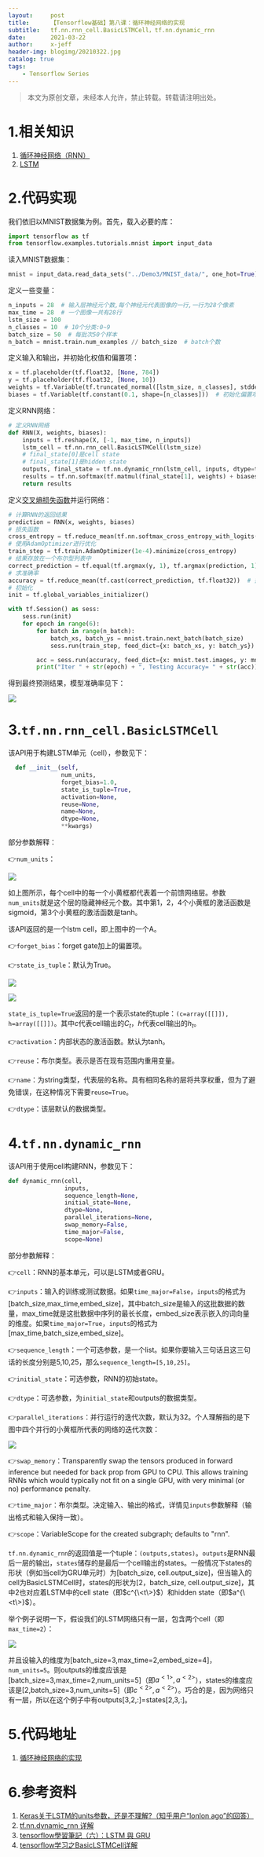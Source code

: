 ```yaml
---
layout:     post
title:      【Tensorflow基础】第八课：循环神经网络的实现
subtitle:   tf.nn.rnn_cell.BasicLSTMCell，tf.nn.dynamic_rnn
date:       2021-03-22
author:     x-jeff
header-img: blogimg/20210322.jpg
catalog: true
tags:
    - Tensorflow Series
---
```

>本文为原创文章，未经本人允许，禁止转载。转载请注明出处。

# 1.相关知识

1. [循环神经网络（RNN）](http://shichaoxin.com/2020/11/22/深度学习基础-第四十课-循环神经网络/)
2. [LSTM](http://shichaoxin.com/2020/12/09/深度学习基础-第四十二课-GRU和LSTM/#3lstm)

# 2.代码实现

我们依旧以MNIST数据集为例。首先，载入必要的库：

```python
import tensorflow as tf
from tensorflow.examples.tutorials.mnist import input_data
```

读入MNIST数据集：

```python
mnist = input_data.read_data_sets("../Demo3/MNIST_data/", one_hot=True)
```

定义一些变量：

```python
n_inputs = 28  # 输入层神经元个数,每个神经元代表图像的一行,一行为28个像素
max_time = 28  # 一个图像一共有28行
lstm_size = 100
n_classes = 10  # 10个分类:0~9
batch_size = 50  # 每批次50个样本
n_batch = mnist.train.num_examples // batch_size  # batch个数
```

定义输入和输出，并初始化权值和偏置项：

```python
x = tf.placeholder(tf.float32, [None, 784])
y = tf.placeholder(tf.float32, [None, 10])
weights = tf.Variable(tf.truncated_normal([lstm_size, n_classes], stddev=0.1))  # 初始化权值
biases = tf.Variable(tf.constant(0.1, shape=[n_classes]))  # 初始化偏置项
```

定义RNN网络：

```python
# 定义RNN网络
def RNN(X, weights, biases):
    inputs = tf.reshape(X, [-1, max_time, n_inputs])
    lstm_cell = tf.nn.rnn_cell.BasicLSTMCell(lstm_size)
    # final_state[0]是cell state
    # final_state[1]是hidden state
    outputs, final_state = tf.nn.dynamic_rnn(lstm_cell, inputs, dtype=tf.float32)
    results = tf.nn.softmax(tf.matmul(final_state[1], weights) + biases)
    return results
```

定义[交叉熵损失函数](http://shichaoxin.com/2019/09/04/深度学习基础-第二课-softmax分类器和交叉熵损失函数/#3交叉熵损失函数)并运行网络：

```python
# 计算RNN的返回结果
prediction = RNN(x, weights, biases)
# 损失函数
cross_entropy = tf.reduce_mean(tf.nn.softmax_cross_entropy_with_logits(logits=prediction, labels=y))
# 使用AdamOptimizer进行优化
train_step = tf.train.AdamOptimizer(1e-4).minimize(cross_entropy)
# 结果存放在一个布尔型列表中
correct_prediction = tf.equal(tf.argmax(y, 1), tf.argmax(prediction, 1))  # argmax返回一维张量中最大的值所在的位置
# 求准确率
accuracy = tf.reduce_mean(tf.cast(correct_prediction, tf.float32))  # 把correct_prediction变为float32类型
# 初始化
init = tf.global_variables_initializer()

with tf.Session() as sess:
    sess.run(init)
    for epoch in range(6):
        for batch in range(n_batch):
            batch_xs, batch_ys = mnist.train.next_batch(batch_size)
            sess.run(train_step, feed_dict={x: batch_xs, y: batch_ys})

        acc = sess.run(accuracy, feed_dict={x: mnist.test.images, y: mnist.test.labels})
        print("Iter " + str(epoch) + ", Testing Accuracy= " + str(acc))
```

得到最终预测结果，模型准确率见下：

![](https://xjeffblogimg.oss-cn-beijing.aliyuncs.com/BLOGIMG/BlogImage/TensorflowSeries/Lesson8/8x5.png)

# 3.`tf.nn.rnn_cell.BasicLSTMCell`

该API用于构建LSTM单元（cell），参数见下：

```python
  def __init__(self,
               num_units,
               forget_bias=1.0,
               state_is_tuple=True,
               activation=None,
               reuse=None,
               name=None,
               dtype=None,
               **kwargs)
```

部分参数解释：

👉`num_units`：

![](https://xjeffblogimg.oss-cn-beijing.aliyuncs.com/BLOGIMG/BlogImage/TensorflowSeries/Lesson8/8x1.jpeg)

如上图所示，每个cell中的每一个小黄框都代表着一个前馈网络层。参数`num_units`就是这个层的隐藏神经元个数。其中第1，2，4个小黄框的激活函数是sigmoid，第3个小黄框的激活函数是tanh。

该API返回的是一个lstm cell，即上图中的一个A。

👉`forget_bias`：forget gate加上的偏置项。

👉`state_is_tuple`：默认为True。

![](https://xjeffblogimg.oss-cn-beijing.aliyuncs.com/BLOGIMG/BlogImage/TensorflowSeries/Lesson8/8x2.png)

![](https://xjeffblogimg.oss-cn-beijing.aliyuncs.com/BLOGIMG/BlogImage/TensorflowSeries/Lesson8/8x3.png)

`state_is_tuple=True`返回的是一个表示state的tuple：`(c=array([[]]), h=array([[]])`。其中$c$代表cell输出的$C_t$，$h$代表cell输出的$h_t$。

👉`activation`：内部状态的激活函数。默认为tanh。

👉`reuse`：布尔类型。表示是否在现有范围内重用变量。

👉`name`：为string类型，代表层的名称。具有相同名称的层将共享权重，但为了避免错误，在这种情况下需要`reuse=True`。

👉`dtype`：该层默认的数据类型。

# 4.`tf.nn.dynamic_rnn`

该API用于使用cell构建RNN，参数见下：

```python
def dynamic_rnn(cell,
                inputs,
                sequence_length=None,
                initial_state=None,
                dtype=None,
                parallel_iterations=None,
                swap_memory=False,
                time_major=False,
                scope=None)
```

部分参数解释：

👉`cell`：RNN的基本单元，可以是LSTM或者GRU。

👉`inputs`：输入的训练或测试数据。如果`time_major=False`，`inputs`的格式为[batch\_size,max\_time,embed\_size]，其中batch\_size是输入的这批数据的数量，max\_time就是这批数据中序列的最长长度，embed\_size表示嵌入的词向量的维度。如果`time_major=True`，`inputs`的格式为[max\_time,batch\_size,embed\_size]。

👉`sequence_length`：一个可选参数，是一个list。如果你要输入三句话且这三句话的长度分别是5,10,25，那么`sequence_length=[5,10,25]`。

👉`initial_state`：可选参数，RNN的初始state。

👉`dtype`：可选参数，为`initial_state`和outputs的数据类型。

👉`parallel_iterations`：并行运行的迭代次数，默认为32。个人理解指的是下图中四个并行的小黄框所代表的网络的迭代次数：

![](https://xjeffblogimg.oss-cn-beijing.aliyuncs.com/BLOGIMG/BlogImage/TensorflowSeries/Lesson8/8x4.png)

👉`swap_memory`：Transparently swap the tensors produced in forward inference but needed for back prop from GPU to CPU.  This allows training RNNs which would typically not fit on a single GPU, with very minimal (or no) performance penalty.

👉`time_major`：布尔类型。决定输入、输出的格式，详情见`inputs`参数解释（输出格式和输入保持一致）。

👉`scope`：VariableScope for the created subgraph; defaults to "rnn".

`tf.nn.dynamic_rnn`的返回值是一个tuple：`(outputs,states)`。`outputs`是RNN最后一层的输出，`states`储存的是最后一个cell输出的states。一般情况下states的形状（例如当cell为GRU单元时）为[batch\_size, cell.output\_size]，但当输入的cell为BasicLSTMCell时，states的形状为[2，batch\_size, cell.output\_size]，其中2也对应着LSTM中的cell state（即$c^{\<t\>}$）和hidden state（即$a^{\<t\>}$）。

举个例子说明一下，假设我们的LSTM网络只有一层，包含两个cell（即`max_time=2`）：

![](https://xjeffblogimg.oss-cn-beijing.aliyuncs.com/BLOGIMG/BlogImage/TensorflowSeries/Lesson8/8x6.png)

并且设输入的维度为[batch\_size=3,max\_time=2,embed\_size=4]，`num_units=5`。则outputs的维度应该是[batch\_size=3,max\_time=2,num\_units=5]（即$a^{<1>},a^{<2>}$），states的维度应该是[2,batch\_size=3,num\_units=5]（即$c^{<2>},a^{<2>}$）。巧合的是，因为网络只有一层，所以在这个例子中有outputs[3,2,:]=states[2,3,:]。

# 5.代码地址

1. [循环神经网络的实现](https://github.com/x-jeff/Tensorflow_Code_Demo/tree/master/Demo7)

# 6.参考资料

1. [Keras关于LSTM的units参数，还是不理解?（知乎用户“lonlon ago”的回答）](https://www.zhihu.com/question/64470274)
2. [tf.nn.dynamic_rnn 详解](https://zhuanlan.zhihu.com/p/43041436)
3. [tensorflow學習筆記（六）：LSTM 與 GRU](https://codertw.com/%E7%A8%8B%E5%BC%8F%E8%AA%9E%E8%A8%80/621376/)
4. [tensorflow学习之BasicLSTMCell详解](https://blog.csdn.net/u013230189/article/details/82808362)